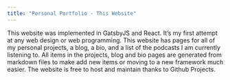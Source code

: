 ```yaml
---
title: "Personal Portfolio - This Website"
---
```


This website was implemented in GatsbyJS and React. It’s my first attempt at any web design or web programming. This website has pages for all of my personal projects, a blog, a bio, and a list of the podcasts I am currently listening to. All items in the projects, blog and bio pages are generated from markdown files to make add new items or moving to a new framework much easier. The website is free to host and maintain thanks to Github Projects. 